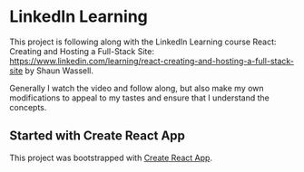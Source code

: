 # LinkedIn Learning

This project is following along with the LinkedIn Learning course React: Creating and Hosting a Full-Stack Site: https://www.linkedin.com/learning/react-creating-and-hosting-a-full-stack-site by Shaun Wassell.

Generally I watch the video and follow along, but also make my own modifications to appeal to my tastes and ensure that I understand the concepts.


## Started with Create React App

This project was bootstrapped with [Create React App](https://github.com/facebook/create-react-app).

